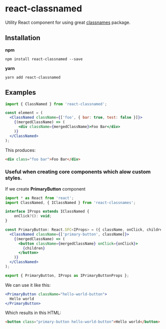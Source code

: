 # react-classnamed

Utility React component for using great <a href="https://github.com/JedWatson/classnames">classnames</a> package.

## Installation

**npm**

`npm install react-classnamed --save`

**yarn**

`yarn add react-classnamed`

## Examples
```jsx
import { ClassNamed } from 'react-classnamed';

const element = (
  <ClassNamed className={['foo', { bar: true, test: false }]}>
    {(mergedClassName) => (
      <div className={mergedClassName}>Foo Bar</div>
    )}
  </ClassNamed>
);
```
This produces:
```html
<div class="foo bar">Foo Bar</div>
```

### Useful when creating core components which alow custom styles.

If we create **PrimaryButton** component
```jsx
import * as React from 'react';
import ClassNamed, { IClassNamed } from 'react-classnames';

interface IProps extends IClassNamed {
    onClick?(): void;
}

const PrimaryButton: React.SFC<IProps> = ({ className, onClick, children }) => (
  <ClassNamed className={['primary-button', className]}>
    {(mergedClassName) => (
      <button className={mergedClassName} onClick={onClick}>
        {children}
      </button>
    )}
  </ClassNamed>
);

export { PrimaryButton, IProps as IPrimaryButtonProps };
```
We can use it like this:
```jsx
<PrimaryButton className="hello-world-button">
  Hello world
</PrimaryButton>
```
Which results in this HTML:
```html
<button class="primary-button hello-world-button">Hello world</button>
```

